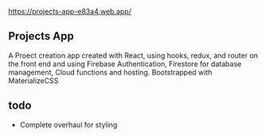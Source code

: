 https://projects-app-e83a4.web.app/

## Projects App 

A Proect creation app created with React, using hooks, redux, and router on the front end and using Firebase Authentication, Firestore for database management, Cloud functions and hosting. Bootstrapped with MaterializeCSS

## todo
- Complete overhaul for styling

